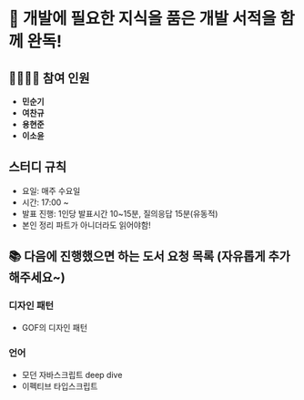 # 🚀 **개발에 필요한 지식을 품은 개발 서적을 함께 완독!**

## 👨‍👩‍👧‍👦 참여 인원

- **민순기**
- **여찬규**
- **용현준**
- **이소윤**

## 스터디 규칙

- 요일: 매주 수요일
- 시간: 17:00 ~ 
- 발표 진행: 1인당 발표시간 10~15분, 질의응답 15분(유동적)
- 본인 정리 파트가 아니더라도 읽어야함!

## 📚 다음에 진행했으면 하는 도서 요청 목록 (자유롭게 추가해주세요~)

### 디자인 패턴

- GOF의 디자인 패턴

### 언어

- 모던 자바스크립트 deep dive
- 이펙티브 타입스크립트
